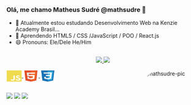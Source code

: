 ### Olá, me chamo Matheus Sudré @mathsudre 👋




- 🔭 Atualmente estou estudando Desenvolvimento Web na Kenzie Academy Brasil...
- 🌱 Aprendendo HTML5 / CSS /JavaScript / POO / React.js
- 😄 Pronouns: Ele/Dele He/Him


##

<div align="center">
  <a href="https://github.com/mathsudre">
  <img height="180em" src="https://github-readme-stats.vercel.app/api?username=mathsudre&show_icons=true&theme=dracula&include_all_commits=true&count_private=true"/>
  <img height="180em" src="https://github-readme-stats.vercel.app/api/top-langs/?username=mathsudre&layout=compact&langs_count=7&theme=dracula"/>
</div>

<div style="display: inline_block"><br>
  <img align="center" alt="mathsudre-Js" height="30" width="40" src="https://raw.githubusercontent.com/devicons/devicon/master/icons/javascript/javascript-plain.svg"> 
  <img align="center" alt="mathsudre-HTML" height="30" width="40" src="https://raw.githubusercontent.com/devicons/devicon/master/icons/html5/html5-original.svg">
  <img align="center" alt="mathsudre-CSS" height="30" width="40" src="https://raw.githubusercontent.com/devicons/devicon/master/icons/css3/css3-original.svg">  
  <img align="right" alt="mathsudre-pic" width="150" height="150"  style="border-radius:50px" src="https://avatars.githubusercontent.com/u/100591242?v=4">
</div>
  
  ##
 
<div> 
  
  <a href="https://www.instagram.com/mathsudre/" target="_blank"><img src="https://img.shields.io/badge/-Instagram-%23E4405F?style=for-the-badge&logo=instagram&logoColor=white" target="_blank"></a> 
  <a href = "mailto:mathsudre@gmail.com"><img src="https://img.shields.io/badge/-Gmail-%23333?style=for-the-badge&logo=gmail&logoColor=white" target="_blank"></a>
  <a href="https://www.linkedin.com/in/matheus-sudre/" target="_blank"><img src="https://img.shields.io/badge/-LinkedIn-%230077B5?style=for-the-badge&logo=linkedin&logoColor=white" target="_blank"></a> 
 
 
 
</div>
